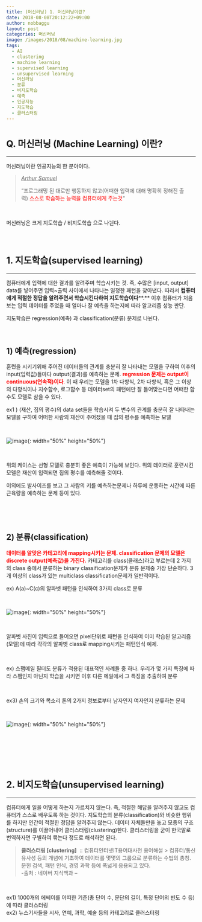 ```yaml
---
title: (머신러닝) 1. 머신러닝이란?
date: 2018-08-08T20:12:22+09:00
author: nobbaggu
layout: post
categories: 머신러닝
image: /images/2018/08/machine-learning.jpg
tags:
  - AI
  - clustering
  - machine learning
  - supervised learning
  - unsupervised learning
  - 머신러닝
  - 분류
  - 비지도학습
  - 예측
  - 인공지능
  - 지도학습
  - 클러스터링
---
```

# <span style="font-size: 18pt;"><strong>Q. 머신러닝 (Machine Learning) 이란?</strong></span>

* * *

머신러닝이란 인공지능의 한 분야이다.

> <span style="text-decoration: underline;"><em>Arthur Samuel</em></span>
> 
> &#8220;프로그래밍 된 대로만 행동하지 않고(어떠한 입력에 대해 명확히 정해진 출력) <span style="color: #ff0000;">스스로 학습하는 능력을 컴퓨터에게 주는것</span>&#8220;

&nbsp;

머신러닝은 크게 지도학습 / 비지도학습 으로 나뉜다.

&nbsp;

# <span style="font-size: 18pt;"><strong>1. 지도학습(supervised learning)</strong></span>

* * *

컴퓨터에게 입력에 대한 결과를 알려주며 학습시키는 것. 즉, 수많은 [input, output] data를 넣어주면 입력~출력 사이에서 나타나는 일정한 패턴을 찾아낸다. 따라서 **컴퓨터에게 적절한 정답을 알려주면서 학습시킨다하여 지도학습이다****.** 이후 컴퓨터가 처음보는 입력 데이터를 주었을 때 얼마나 잘 예측을 하는지에 따라 알고리즘 성능 판단.

지도학습은 regression(예측) 과 classification(분류) 문제로 나뉜다.

&nbsp;

## **1) 예측(regression)**

훈련을 시키기위해 주어진 데이터들의 관계를 충분히 잘 나타내는 모델을 구하여 이후의 input(입력값)들마다 output(결과)를 예측하는 문제. <span style="color: #ff0000;"><strong>regression 문제는 output이 continuous(연속적)이다</strong>.</span> 이 때 우리는 모델을 1차 다항식, 2차 다항식, 혹은 그 이상의 다항식이나 지수함수, 로그함수 등 데이터set의 패턴에만 잘 들어맞는다면 어떠한 함수도 모델로 삼을 수 있다.

ex1 ) (재산, 집의 평수)의 data set들을 학습시켜 두 변수의 관계를 충분히 잘 나타내는 모델을 구하여 어떠한 사람의 재산이 주어졌을 때 집의 평수를 예측하는 모델

&nbsp;

![image](https://nobbaggu.github.io/images/2018/08/no-name.jpg){: width="50%" height="50%"}

&nbsp;

위의 케이스는 선형 모델로 충분히 좋은 예측이 가능해 보인다. 위의 데이터로 훈련시킨 모델은 재산이 입력되면 집의 평수를 예측해줄 것이다.

이외에도 발사이즈를 보고 그 사람의 키를 예측하는문제나 하루에 운동하는 시간에 따른 근육량을 예측하는 문제 등이 있다.

&nbsp;

&nbsp;

## **2) 분류(classification)**

<span style="color: #ff0000;"><strong>데이터를 알맞은 카테고리에 mapping시키는 문제. classification 문제의 모델은 discrete output(예측값)을 가진다.</strong></span> 카테고리를 class(클래스)라고 부르는데 2 가지의 class 중에서 분류하는 binary classification문제가 분류 문제중 가장 단순하다. 3개 이상의 class가 있는 multiclass classification문제가 일반적이다.

ex) A(a)~C(c)의 알파벳 패턴을 인식하여 3가지 class로 분류

&nbsp;

![image](https://nobbaggu.github.io/images/2018/08/no-name-1.png){: width="50%" height="50%"}

&nbsp;

알파벳 사진이 입력으로 들어오면 pixel단위로 패턴을 인식하여 이미 학습된 알고리즘(모델)에 따라 각각의 알파벳 class로 mapping시키는 패턴인식 예제.

&nbsp;

ex) 스팸메일 필터도 분류가 적용된 대표적인 사례들 중 하나. 우리가 몇 가지 특징에 따라 스팸인지 아닌지 학습을 시키면 이후 다른 메일에서 그 특징을 추출하여 분류

&nbsp;

ex3) 손의 크기와 목소리 톤의 2가지 정보로부터 남자인지 여자인지 분류하는 문제

&nbsp;

![image](https://nobbaggu.github.io/images/2018/08/no-name-1.jpg){: width="50%" height="50%"}

&nbsp;

&nbsp;

&nbsp;

# <span style="font-size: 18pt;"><strong>2. 비지도학습(unsupervised learning)</strong></span>

* * *

컴퓨터에게 일을 어떻게 하는지 가르치지 않는다. 즉, 적절한 해답을 알려주지 않고도 컴퓨터가 스스로 배우도록 하는 것이다. 지도학습의 분류(classification)와 비슷한 행위를 하지만 인간이 적절한 정답을 알려주지 않는다. 데이터 자체들만을 놓고 모종의 구조(structure)를 이끌어내어 클러스터링(clustering)한다. 클러스터링을 굳이 한국말로 번역하자면 구별하여 묶는다 정도로 해석하면 된다.

> **클러스터링 [clustering]**  :: 컴퓨터인터넷IT용어대사전 용어해설 > 컴퓨터/통신  
> 유사성 등의 개념에 기초하여 데이터를 몇몇의 그룹으로 분류하는 수법의 총칭. 문헌 검색, 패턴 인식, 경영 과학 등에 폭넓게 응용되고 있다.  
> -출처 : 네이버 지식백과 &#8211;

&nbsp;

ex1) 1000개의 에쎄이를 어떠한 기준(총 단어 수, 문단의 길이, 특정 단어의 빈도 수 등)에 따라 클러스터링  
ex2) 뉴스기사들을 시사, 연예, 과학, 예술 등의 카테고리로 클러스터링